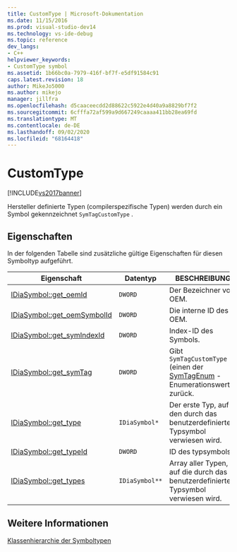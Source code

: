```yaml
---
title: CustomType | Microsoft-Dokumentation
ms.date: 11/15/2016
ms.prod: visual-studio-dev14
ms.technology: vs-ide-debug
ms.topic: reference
dev_langs:
- C++
helpviewer_keywords:
- CustomType symbol
ms.assetid: 1b66bc0a-7979-416f-bf7f-e5df91584c91
caps.latest.revision: 18
author: MikeJo5000
ms.author: mikejo
manager: jillfra
ms.openlocfilehash: d5caaceecdd2d88622c5922e4d40a9a8829bf7f2
ms.sourcegitcommit: 6cfffa72af599a9d667249caaaa411bb28ea69fd
ms.translationtype: MT
ms.contentlocale: de-DE
ms.lasthandoff: 09/02/2020
ms.locfileid: "68164418"
---
```

# <a name="customtype"></a>CustomType
[!INCLUDE[vs2017banner](../../includes/vs2017banner.md)]

Hersteller definierte Typen (compilerspezifische Typen) werden durch ein Symbol gekennzeichnet `SymTagCustomType` .  
  
## <a name="properties"></a>Eigenschaften  
 In der folgenden Tabelle sind zusätzliche gültige Eigenschaften für diesen Symboltyp aufgeführt.  
  
|Eigenschaft|Datentyp|BESCHREIBUNG|  
|--------------|---------------|-----------------|  
|[IDiaSymbol::get_oemId](../../debugger/debug-interface-access/idiasymbol-get-oemid.md)|`DWORD`|Der Bezeichner von OEM.|  
|[IDiaSymbol::get_oemSymbolId](../../debugger/debug-interface-access/idiasymbol-get-oemsymbolid.md)|`DWORD`|Die interne ID des OEM.|  
|[IDiaSymbol::get_symIndexId](../../debugger/debug-interface-access/idiasymbol-get-symindexid.md)|`DWORD`|Index-ID des Symbols.|  
|[IDiaSymbol::get_symTag](../../debugger/debug-interface-access/idiasymbol-get-symtag.md)|`DWORD`|Gibt `SymTagCustomType` (einen der [SymTagEnum](../../debugger/debug-interface-access/symtagenum.md) -Enumerationswerte) zurück.|  
|[IDiaSymbol::get_type](../../debugger/debug-interface-access/idiasymbol-get-type.md)|`IDiaSymbol*`|Der erste Typ, auf den durch das benutzerdefinierte Typsymbol verwiesen wird.|  
|[IDiaSymbol::get_typeId](../../debugger/debug-interface-access/idiasymbol-get-typeid.md)|`DWORD`|ID des typsymbols.|  
|[IDiaSymbol::get_types](../../debugger/debug-interface-access/idiasymbol-get-types.md)|`IDiaSymbol**`|Array aller Typen, auf die durch das benutzerdefinierte Typsymbol verwiesen wird.|  
  
## <a name="see-also"></a>Weitere Informationen  
 [Klassenhierarchie der Symboltypen](../../debugger/debug-interface-access/class-hierarchy-of-symbol-types.md)

